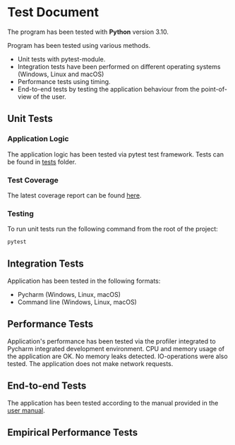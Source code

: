 # Test Document

The program has been tested with **Python** version 3.10.

Program has been tested using various methods.
- Unit tests with pytest-module.
- Integration tests have been performed on different operating systems (Windows, Linux and macOS)
- Performance tests using timing.
- End-to-end tests by testing the application behaviour from the point-of-view of the user.

## Unit Tests

### Application Logic

The application logic has been tested via pytest test framework. Tests can be found in [tests](https://github.com/CasimirLaine/data-compressor-python/tree/master/tests) folder.

### Test Coverage

The latest coverage report can be found [here](https://casimirlaine.github.io/data-compressor-python/).

### Testing

To run unit tests run the following command from the root of the project:

```bash
pytest
```

## Integration Tests

Application has been tested in the following formats:

- Pycharm (Windows, Linux, macOS)
- Command line (Windows, Linux, macOS)

## Performance Tests

Application's performance has been tested via the profiler integrated to Pycharm integrated development environment.
CPU and memory usage of the application are OK. No memory leaks detected.
IO-operations were also tested.
The application does not make network requests.

## End-to-end Tests

The application has been tested according to the manual provided in the [user manual](manual.md).

## Empirical Performance Tests
